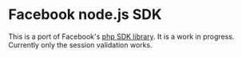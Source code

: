 Facebook node.js SDK
====================

This is a port of Facebook's [php SDK library](http://github.com/facebook/php-sdk).
It is a work in progress. Currently only the session validation works.
